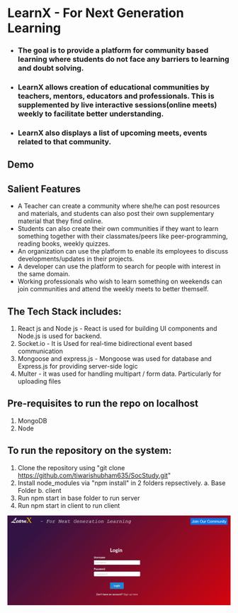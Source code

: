 # LearnX - For Next Generation Learning

- ### The goal is to provide a platform for community based learning where students do not face any barriers to learning and doubt solving.
- ### LearnX allows creation of educational communities by teachers, mentors, educators and professionals. This is supplemented by live interactive sessions(online meets) weekly to facilitate better understanding.
- ### LearnX also displays a list of upcoming meets, events related to that community.

## Demo

## Salient Features

- A Teacher can create a community where she/he can post resources and materials, and students can also post their own supplementary material that they find online.
- Students can also create their own communities if they want to learn something together with their classmates/peers like peer-programming, reading books, weekly quizzes.
- An organization can use the platform to enable its employees to discuss developments/updates in their projects.
- A developer can use the platform to search for people with interest in the same domain.
- Working professionals who wish to learn something on weekends can join communities and attend the weekly meets to better themself.

## The Tech Stack includes:

1.  React js and Node js - React is used for building UI components and Node.js is used for backend.
2.  Socket.io - It is Used for real-time bidirectional event based communication
3.  Mongoose and express.js - Mongoose was used for database and Express.js for providing server-side logic
4.  Multer - it was used for handling multipart / form data. Particularly for uploading files

## Pre-requisites to run the repo on localhost

1.  MongoDB
2.  Node

## To run the repository on the system:

1.  Clone the repository using "git clone https://github.com/tiwarishubham635/SocStudy.git"
2.  Install node_modules via "npm install" in 2 folders repsectively.
    a. Base Folder
    b. client
3.  Run npm start in base folder to run server
4.  Run npm start in client to run client

![Screenshot](Snapshots/Login.jpg)
